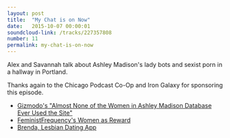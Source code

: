 ```yaml
---
layout: post
title:  "My Chat is on Now"
date:   2015-10-07 00:00:01
soundcloud-link: /tracks/227357808
number: 11
permalink: my-chat-is-on-now
---
```


Alex and Savannah talk about Ashley Madison's lady bots and sexist porn in a hallway in Portland.

Thanks again to the Chicago Podcast Co-Op and Iron Galaxy for sponsoring this episode.

- [Gizmodo's "Almost None of the Women in Ashley Madison Database Ever Used the Site"](http://gizmodo.com/almost-none-of-the-women-in-the-ashley-madison-database-1725558944)
- [FeministFrequency's Women as Reward](https://www.youtube.com/watch?v=WcqEZqBoGdM)
- [Brenda, Lesbian Dating App](http://brenda-lesbian-dating.soft112.com/)
